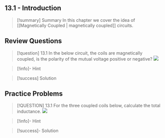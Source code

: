 ## 13.1 - Introduction

>[!summary] Summary
>In this chapter we cover the idea of [[Magnetically Coupled | magnetically coupled]] circuits.


## Review Questions

>[!question] 13.1
>In the below circuit, the coils are magnetically coupled, is the polarity of the mutual voltage positive or negative?
>![](Pasted%20image%2020231101105547.png)

>[!info]- Hint
>

>[!success] Solution

## Practice Problems

>[!QUESTION] 13.1
>For the three coupled coils below, calculate the total inductance.
>![](Pasted%20image%2020231101135125.png)
>

>[!info]- Hint

>[!success]- Solution
>